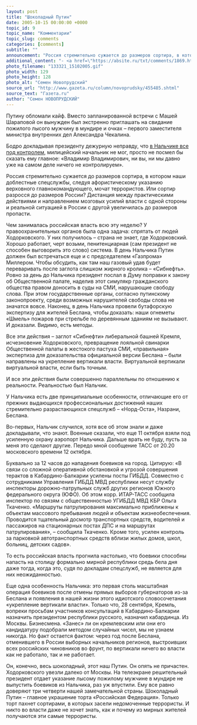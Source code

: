 ```yaml
---
layout: post
title: "Шоколадный Путин"
date: 2005-10-15 00:00:00 +0000
topic_id: 9
topic_name: "Комментарии"
topic_slug: comments
categories: [comments]
subtitle: ""
announcement: "Россия стремительно сужается до размеров сортира, в котором наши доблестные спецслужбы, следуя афористическому указанию верховного главнокомандующего, мочат террористов. Или сортир разросся до размеров России?"
additional_content: "- <a href=\"https://absite.ru/txt/comments/1869.html\">Тефлоновый народ</a>"
photo_filename: "133321_15102005.gif"
photo_width: 129
photo_height: 128
photo_alt: "Семен Новопрудский"
source_url: "http://www.gazeta.ru/column/novoprudsky/455485.shtml"
source_text: "Газета.ru"
author: "Семен НОВОПРУДСКИЙ"
---
```

Путину обломали кайф. Вместо запланированной встречи с Машей Шараповой он вынужден был экстренно приглашать на свидание пожилого лысого мужчину в мундире и очках – первого заместителя министра внутренних дел Александра Чекалина.

Бодро докладывая президенту дежурную неправду, что <a href="https://absite.ru/txt/main/1982.html">в Нальчике все под контролем</a>, милицейский начальник не мог, просто не посмел бы сказать ему главное: «Владимир Владимирович, ни вы, ни мы давно уже на самом деле ничего не контролируем».

Россия стремительно сужается до размеров сортира, в котором наши доблестные спецслужбы, следуя афористическому указанию верховного главнокомандующего, мочат террористов. Или сортир разросся до размеров России? Дистанция между практическими действиями и направлением мозговых усилий власти с одной стороны и реальной ситуацией в России с другой увеличилась до размеров пропасти.

Чем занималась российская власть всю эту неделю? У правоохранительных органов была одна задача: спрятать от людей Ходорковского. У них получилось – страна не знает, где Ходорковский. Хорошо работает, черт возьми, пенитенциарная (сам президент не способен выговорить это слово) система. В день Нальчика Путин должен был встречаться еще и с председателем «Газпрома» Миллером. Чтобы обсудить, как там наш газовый удав будет переваривать после заглота слишком жирного кролика – «Сибнефть». Ровно за день до Нальчика президент послал в Думу поправки к закону об Общественной палате, наделив этот симулякр гражданского общества правом доносить в суды на СМИ, нарушающие свободу слова. При этом государственные органы, согласно путинскому законопроекту, среди возможных нарушителей свободы слова не значатся вовсе. Наконец, в день Нальчика провели бутафорскую экспертизу для жителей Беслана, чтобы доказать: наши огнеметы «Шмель» пожаров при стрельбе по деревянным зданиям не вызывают. И доказали. Видимо, есть методы.

Все эти действия – заглот «Сибнефти» либеральной башней Кремля, исчезновение Ходорковского, превращение лояльной свинарки Общественной палаты в жестокого пастуха СМИ, «правильная» экспертиза для доказательства официальной версии Беслана – были направлены на укрепление вертикали власти. Виртуальной вертикали виртуальной власти, если быть точным.

И все эти действия были совершенно параллельны по отношению к реальности. Реальностью был Нальчик.

У Нальчика есть две принципиальные особенности, отличающие его от прежних выдающихся профессиональных достижений наших стремительно разрастающихся спецслужб – «Норд-Оста», Назрани, Беслана.

Во-первых, Нальчик случился, хотя все об этом знали и даже докладывали, что знают. Военные сказали, что еще 11 октября взяли под усиленную охрану аэропорт Нальчика. Дальше врать не буду, пусть за меня это сделают другие. Передо мной сообщение ТАСС от 20.20 московского времени 12 октября.

Буквально за 12 часов до нападения боевиков на город. Цитирую: «В связи со сложной оперативной обстановкой и угрозой совершения терактов в Кабардино-Балкарии усилены посты ГИБДД. Совместно с сотрудниками Управления ГИБДД МВД республики несут службу инспекторы дорожно-патрульных служб других регионов Южного федерального округа (ЮФО). Об этом корр. ИТАР-ТАСС сообщила инспектор по связям с общественностью УГИБДД МВД КБР Ольга Ткаченко. «Маршруты патрулирования максимально приближены к объектам массового пребывания людей и объектам жизнеобеспечения. Проводится тщательный досмотр транспортных средств, водителей и пассажиров на стационарных постах ДПС и на маршрутах патрулирования», – сообщила Ткаченко. Кроме того, усилен контроль за парковкой автотранспортных средств вблизи жилых домов, школ, больниц, детских садов».

То есть российская власть прогнила настолько, что боевики способны напасть на столицу формально мирной республики средь бела дня даже тогда, когда это, судя по докладам спецслужб, не является для них неожиданностью.

Еще одна особенность Нальчика: это первая столь масштабная операция боевиков после отмены прямых выборов губернаторов из-за Беслана и появления в нашей жизни этого идиотского словосочетания «укрепление вертикали власти». Только что, 28 сентября, Кремль, вопреки просьбам участников консультаций в Кабардино-Балкарии назначить президентом республики русского, назначил кабардинца. Из Москвы. Бизнесмена. «Занес» ли он кремлевским или они его кандидатуру подобрали методом случайных чисел, мы не узнаем никогда. Но факт остается фактом: через год после Беслана, отменившего в России выборных начальников регионов, выстроивших всех российских чиновников во фрунт, по вертикали ничего во власти как не работало, так и не работает.

Он, конечно, весь шоколадный, этот наш Путин. Он опять не причастен. Ходорковского увезли далеко от Москвы. На телеэкране решительный президент отдает указание лысому пожилому мужчине в мундире не выпустить боевиков из Нальчика, раз уж впустили. Ему все равно доверяют три четверти нашей замечательной страны. Шоколадный Путин – главное украшение торта «Российская Федерация». Только торт пахнет сортирами, в которых засели недомоченные террористы. И никто во власти даже не хочет знать, как и почему из мирных жителей получаются эти самые террористы.
